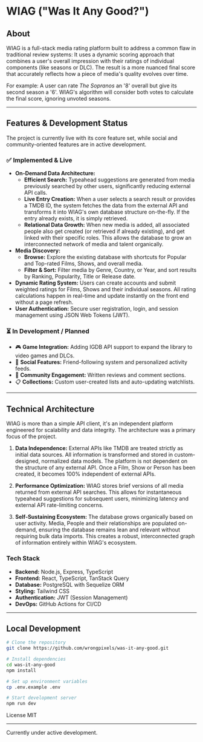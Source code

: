 # WIAG ("Was It Any Good?")

## About

WIAG is a full-stack media rating platform built to address a common flaw in traditional review systems: It uses a dynamic scoring approach that combines a user's overall impression with their ratings of individual components (like seasons or DLC). The result is a more nuanced final score that accurately reflects how a piece of media's quality evolves over time.

For example: A user can rate *The Sopranos* an '8' overall but give its second season a '6'. WIAG's algorithm will consider both votes to calculate the final score, ignoring unvoted seasons.

---

## Features & Development Status

The project is currently live with its core feature set, while social and community-oriented features are in active development.

### ✅ Implemented & Live

*   **On-Demand Data Architecture:**
    *   **Efficient Search:** Typeahead suggestions are generated from media previously searched by other users, significantly reducing external API calls.
    *   **Live Entry Creation:** When a user selects a search result or provides a TMDB ID, the system fetches the data from the external API and transforms it into WIAG's own database structure on-the-fly. If the entry already exists, it is simply retrieved.
    *   **Relational Data Growth:** When new media is added, all associated people also get created (or retrieved if already existing), and get linked with their specific roles. This allows the database to grow an interconnected network of media and talent organically.
*   **Media Discovery:**
    *   **Browse:** Explore the existing database with shortcuts for Popular and Top-rated Films, Shows, and overall media.
    *   **Filter & Sort:** Filter media by Genre, Country, or Year, and sort results by Ranking, Popularity, Title or Release date.
*   **Dynamic Rating System:** Users can create accounts and submit weighted ratings for Films, Shows and their individual seasons. All rating calculations happen in real-time and update instantly on the front end without a page refresh.
*   **User Authentication:** Secure user registration, login, and session management using JSON Web Tokens (JWT).

### ⏳ In Development / Planned

*   🎮 **Game Integration:** Adding IGDB API support to expand the library to video games and DLCs.
*   👥 **Social Features:** Friend-following system and personalized activity feeds.
*   📝 **Community Engagement:** Written reviews and comment sections.
*   📋 **Collections:** Custom user-created lists and auto-updating watchlists.

---

## Technical Architecture

WIAG is more than a simple API client, it's an independent platform engineered for scalability and data integrity. The architecture was a primary focus of the project.

1.  **Data Independence:** External APIs like TMDB are treated strictly as initial data sources. All information is transformed and stored in custom-designed, normalized data models. The platform is not dependent on the structure of any external API. Once a Film, Show or Person has been created, it becomes 100% independent of external APIs.

2.  **Performance Optimization:** WIAG stores brief versions of all media returned from external API searches. This allows for instantaneous typeahead suggestions for subsequent users, minimizing latency and external API rate-limiting concerns.

3.  **Self-Sustaining Ecosystem:** The database grows organically based on user activity. Media, People and their relationships are populated on-demand, ensuring the database remains lean and relevant without requiring bulk data imports. This creates a robust, interconnected graph of information entirely within WIAG's ecosystem.

### Tech Stack

*   **Backend:** Node.js, Express, TypeScript
*   **Frontend:** React, TypeScript, TanStack Query
*   **Database:** PostgreSQL with Sequelize ORM
*   **Styling:** Tailwind CSS
*   **Authentication:** JWT (Session Management)
*   **DevOps:** GitHub Actions for CI/CD

---

## Local Development

```bash
# Clone the repository
git clone https://github.com/wrongpixels/was-it-any-good.git

# Install dependencies
cd was-it-any-good
npm install

# Set up environment variables
cp .env.example .env

# Start development server
npm run dev
```

License
MIT

---

Currently under active development.
